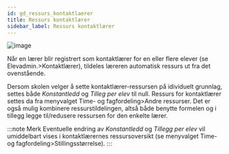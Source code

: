 ```yaml
---
id: gd_ressurs_kontaktlaerer
title: Ressurs kontaktlærer
sidebar_label: Ressurs kontaktlærer
---
```



![image](https://user-images.githubusercontent.com/10975905/136171873-1b23393f-a242-4ee8-a27c-3ca174f4dc1a.png)

Når en lærer blir registrert som kontaktlærer for en eller flere elever (se Elevadmin.>Kontaktlærer), tildeles læreren automatisk ressurs ut fra det ovenstående.

Dersom skolen velger å sette kontaktlærer-ressursen på idividuelt grunnlag, settes både _Konstantledd_ og _Tilleg per elev_ til null. Ressurs for kontaktlærer settes da fra menyvalget Time- og fagfordeling>Andre ressurser. Det er også mulig kombinere ressurstildelingen, altså både benytte formelen og i tillegg legge til/redusere ressursen for den enkelte lærer.
 
:::note Merk
Eventuelle endring av _Konstantledd_ og _Tillegg per elev_ vil umiddelbart vises i kontaktlærernes ressursoversikt (se menyvalget Time- og fagfordeling>Stillingsstørrelse).
:::
